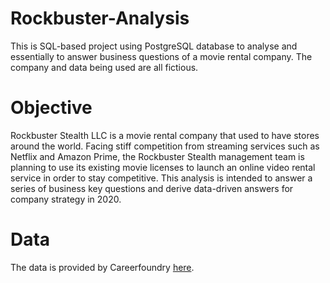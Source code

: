 # Rockbuster-Analysis

This is SQL-based project using PostgreSQL database to analyse and essentially to answer business questions of a movie rental company.
The company and data being used are all fictious.

# Objective

Rockbuster Stealth LLC is a movie rental company that used to have stores around the world. Facing stiff competition from streaming services such as Netflix and Amazon Prime, the Rockbuster Stealth management team is planning to use its existing movie licenses to launch an online video rental service in order to stay competitive.
This analysis is intended to answer a series of business key questions and derive data-driven answers for company strategy in 2020.

# Data

The data is provided by Careerfoundry [here](https://www.postgresqltutorial.com/wp-content/uploads/2019/05/dvdrental.zip). 

